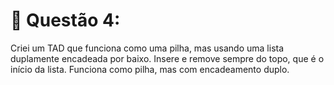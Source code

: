 # 🔹 Questão 4:

Criei um TAD que funciona como uma pilha, mas usando uma lista duplamente encadeada por baixo. Insere e remove sempre do topo, que é o início da lista. Funciona como pilha, mas com encadeamento duplo.